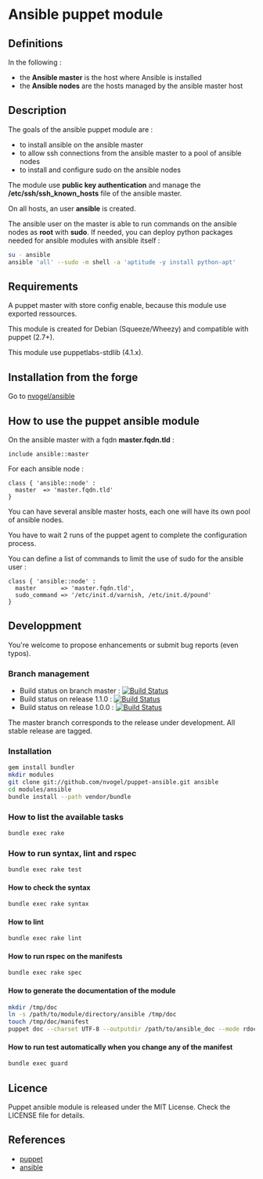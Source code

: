 # Ansible puppet module

## Definitions

In the following :

 - the **Ansible master** is the host where Ansible is installed
 - the **Ansible nodes** are the hosts managed by the ansible master host

## Description

The goals of the ansible puppet module are :

 - to install ansible on the ansible master
 - to allow ssh connections from the ansible master to a pool of ansible nodes
 - to install and configure sudo on the ansible nodes

The module use **public key authentication** and manage the **/etc/ssh/ssh_known_hosts** file of the ansible master.

On all hosts, an user **ansible** is created.

The ansible user on the master is able to run commands on the ansible nodes as **root** with **sudo**.
If needed, you can deploy python packages needed for ansible modules with ansible itself :

```bash
su - ansible
ansible 'all' --sudo -m shell -a 'aptitude -y install python-apt'
```

## Requirements

A puppet master with store config enable, because this module use exported ressources.

This module is created for Debian (Squeeze/Wheezy) and compatible with puppet (2.7+).

This module use puppetlabs-stdlib (4.1.x).

## Installation from the forge

Go to [nvogel/ansible](http://forge.puppetlabs.com/nvogel/ansible)

## How to use the puppet ansible module

On the ansible master with a fqdn **master.fqdn.tld** :

```puppet
include ansible::master
```

For each ansible node :

```puppet
class { 'ansible::node' :
  master  => 'master.fqdn.tld'
}
```

You can have several ansible master hosts, each one will have its own pool of ansible nodes.

You have to wait 2 runs of the puppet agent to complete the configuration process.

You can define a list of commands to limit the use of sudo for the ansible user :

```puppet
class { 'ansible::node' :
  master       => 'master.fqdn.tld',
  sudo_command => '/etc/init.d/varnish, /etc/init.d/pound'
}
```

## Developpment

You're welcome to propose enhancements or submit bug reports (even typos).

### Branch management

 - Build status on branch master : [![Build Status](https://travis-ci.org/nvogel/puppet-ansible.png?branch=master)](https://travis-ci.org/nvogel/puppet-ansible)
 - Build status on release 1.1.0 : [![Build Status](https://travis-ci.org/nvogel/puppet-ansible.png?branch=v1.1.0)](https://travis-ci.org/nvogel/puppet-ansible)
 - Build status on release 1.0.0 : [![Build Status](https://travis-ci.org/nvogel/puppet-ansible.png?branch=v1.0.0)](https://travis-ci.org/nvogel/puppet-ansible)

The master branch corresponds to the release under development.
All stable release are tagged.

### Installation

```bash
gem install bundler
mkdir modules
git clone git://github.com/nvogel/puppet-ansible.git ansible
cd modules/ansible
bundle install --path vendor/bundle
```

### How to list the available tasks

```bash
bundle exec rake
```

### How to run syntax, lint and rspec

```bash
bundle exec rake test
```
#### How to check the syntax

```bash
bundle exec rake syntax
```
#### How to lint

```bash
bundle exec rake lint
```

#### How to run rspec on the manifests

```bash
bundle exec rake spec
```

#### How to generate the documentation of the module

```bash
mkdir /tmp/doc
ln -s /path/to/module/directory/ansible /tmp/doc
touch /tmp/doc/manifest
puppet doc --charset UTF-8 --outputdir /path/to/ansible_doc --mode rdoc --manifest /tmp/doc/manifest --modulepath /tmp/doc &> /dev/null && echo 'OK'
```

#### How to run test automatically when you change any of the manifest

```bash
bundle exec guard
```

## Licence

Puppet ansible module is released under the MIT License. Check the LICENSE file for details.

## References

- [puppet](http://puppetlabs.com)
- [ansible](http://www.ansibleworks.com)
